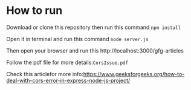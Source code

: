 # How to run 
Download or clone this repository then run this command `npm install`

Open it in terminal and run this command `node server.js`

Then open your browser and run this 
http://localhost:3000/gfg-articles

Follow the pdf file for more details:`CorsIssue.pdf`


Check this articlefor more info:https://www.geeksforgeeks.org/how-to-deal-with-cors-error-in-express-node-js-project/

